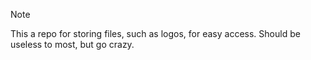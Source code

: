 > [!NOTE]  
> This a repo for storing files, such as logos, for easy access. Should be useless to most, but go crazy. 
